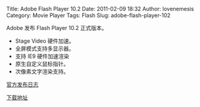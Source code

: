 Title: Adobe Flash Player 10.2
Date: 2011-02-09 18:32
Author: lovenemesis
Category: Movie Player
Tags: Flash
Slug: adobe-flash-player-102

Adobe 发布 Flash Player 10.2 正式版本。

-   Stage Video 硬件加速。
-   全屏模式支持多显示器。
-   支持 IE9 硬件加速渲染
-   原生自定义鼠标指针。
-   次像素文字渲染支持。

[官方发布日志](http://kb2.adobe.com/cps/890/cpsid_89050.html)

[下载地址](http://www.adobe.com/go/getflashplayer)
